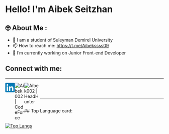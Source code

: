 # Hello! I'm Aibek Seitzhan

## 🤓 About Me :

<!--
**Aibek002/Aibek002** is a ✨ _special_ ✨ repository because its `README.md` (this file) appears on your GitHub profile.

Here are some ideas to get you started:

- 
- 👯 I’m looking to collaborate on ...
- 🤔 I’m looking for help with ...
- 💬 Ask me about ...
- 
- 😄 Pronouns: ...
- ⚡ Fun fact: ...
-->

- 🌱 I am a student of Suleyman Demirel University 
- 📫 How to reach me: https://t.me/Aibekssss09 
- 🔭 I’m currently working on Junior Front-end Developer


## Connect with me: 

<hr>
  <img align = "left" alt =" Aibek002 | LinkedIn" width ="30px" src = "https://github.com/Khankee/Khankee/blob/main/img/LinkedIn.png"/>

  <img align = "left" alt =" Aibek002 | CodeForce" width ="30px" src = "https://encrypted-tbn0.gstatic.com/images?q=tbn:ANd9GcQpXeOgObyId3ZNxuoR0x-AYWOKqwEsPKg2mqMOidUQxA&s" />
  <img align = "left" alt =" Aibek002 | HeadHunter" width ="50px" src = "https://www.tadviser.ru/images/7/7e/HeadHunter.png"/>
<br>
<br>
<hr>
<br>
## Top Language card:<br><br>

[![Top Langs](https://github-readme-stats.vercel.app/api/top-langs/?username=Aibek002&theme=nightowl)](https://github.com/anuraghazra/github-readme-stats)
